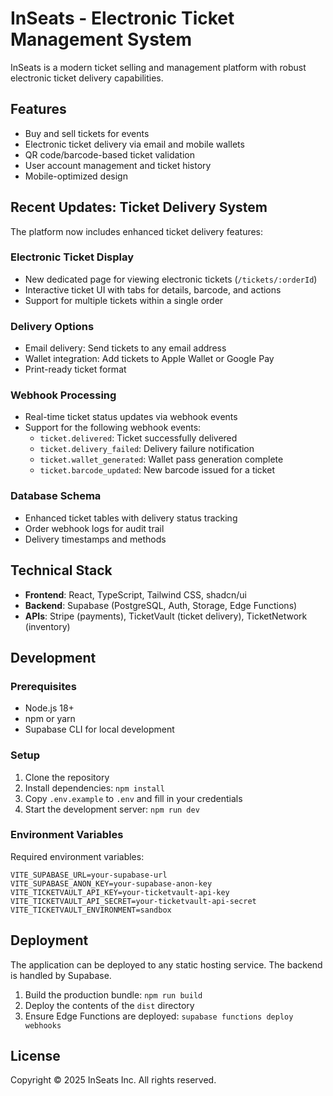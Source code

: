 # InSeats - Electronic Ticket Management System

InSeats is a modern ticket selling and management platform with robust electronic ticket delivery capabilities.

## Features

- Buy and sell tickets for events
- Electronic ticket delivery via email and mobile wallets
- QR code/barcode-based ticket validation
- User account management and ticket history
- Mobile-optimized design

## Recent Updates: Ticket Delivery System

The platform now includes enhanced ticket delivery features:

### Electronic Ticket Display
- New dedicated page for viewing electronic tickets (`/tickets/:orderId`)
- Interactive ticket UI with tabs for details, barcode, and actions
- Support for multiple tickets within a single order

### Delivery Options
- Email delivery: Send tickets to any email address
- Wallet integration: Add tickets to Apple Wallet or Google Pay
- Print-ready ticket format

### Webhook Processing
- Real-time ticket status updates via webhook events
- Support for the following webhook events:
  - `ticket.delivered`: Ticket successfully delivered
  - `ticket.delivery_failed`: Delivery failure notification
  - `ticket.wallet_generated`: Wallet pass generation complete
  - `ticket.barcode_updated`: New barcode issued for a ticket

### Database Schema
- Enhanced ticket tables with delivery status tracking
- Order webhook logs for audit trail
- Delivery timestamps and methods

## Technical Stack

- **Frontend**: React, TypeScript, Tailwind CSS, shadcn/ui
- **Backend**: Supabase (PostgreSQL, Auth, Storage, Edge Functions)
- **APIs**: Stripe (payments), TicketVault (ticket delivery), TicketNetwork (inventory)

## Development

### Prerequisites
- Node.js 18+
- npm or yarn
- Supabase CLI for local development

### Setup
1. Clone the repository
2. Install dependencies: `npm install`
3. Copy `.env.example` to `.env` and fill in your credentials
4. Start the development server: `npm run dev`

### Environment Variables
Required environment variables:
```
VITE_SUPABASE_URL=your-supabase-url
VITE_SUPABASE_ANON_KEY=your-supabase-anon-key
VITE_TICKETVAULT_API_KEY=your-ticketvault-api-key
VITE_TICKETVAULT_API_SECRET=your-ticketvault-api-secret
VITE_TICKETVAULT_ENVIRONMENT=sandbox
```

## Deployment

The application can be deployed to any static hosting service. The backend is handled by Supabase.

1. Build the production bundle: `npm run build`
2. Deploy the contents of the `dist` directory
3. Ensure Edge Functions are deployed: `supabase functions deploy webhooks`

## License

Copyright © 2025 InSeats Inc. All rights reserved.
